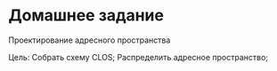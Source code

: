 # Домашнее задание
Проектирование адресного пространства

Цель:
Собрать схему CLOS;
Распределить адресное пространство;


